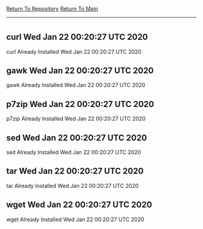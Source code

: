 [Return To Repository](https://github.com/deathbybandaid/piholeparser/)
[Return To Main](https://github.com/deathbybandaid/piholeparser/blob/master/RecentRunLogs/Mainlog.md)
____________________________________
# 
## curl Wed Jan 22 00:20:27 UTC 2020
curl Already Installed Wed Jan 22 00:20:27 UTC 2020
## gawk Wed Jan 22 00:20:27 UTC 2020
gawk Already Installed Wed Jan 22 00:20:27 UTC 2020
## p7zip Wed Jan 22 00:20:27 UTC 2020
p7zip Already Installed Wed Jan 22 00:20:27 UTC 2020
## sed Wed Jan 22 00:20:27 UTC 2020
sed Already Installed Wed Jan 22 00:20:27 UTC 2020
## tar Wed Jan 22 00:20:27 UTC 2020
tar Already Installed Wed Jan 22 00:20:27 UTC 2020
## wget Wed Jan 22 00:20:27 UTC 2020
wget Already Installed Wed Jan 22 00:20:27 UTC 2020
